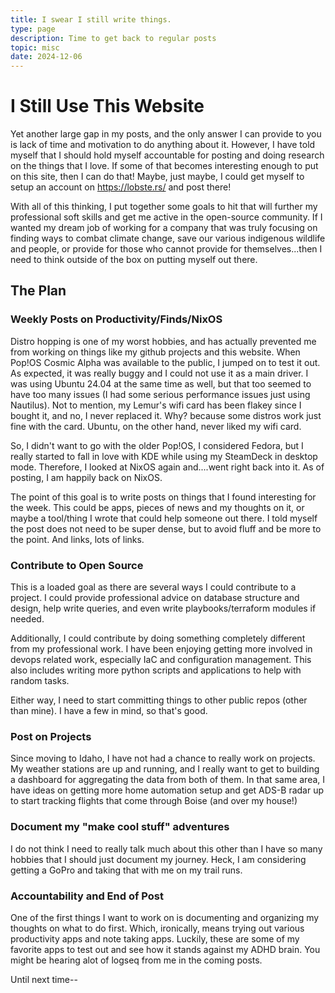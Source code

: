 ```yaml
---
title: I swear I still write things.
type: page
description: Time to get back to regular posts
topic: misc
date: 2024-12-06
---
```


# I Still Use This Website

Yet another large gap in my posts, and the only answer I can provide to you is lack of time and motivation to do anything about it. However, I have told myself that I should hold myself accountable for posting and doing research on the things that I love. If some of that becomes interesting enough to put on this site, then I can do that! Maybe, just maybe, I could get myself to setup an account on https://lobste.rs/ and post there! 

With all of this thinking, I put together some goals to hit that will further my professional soft skills and get me active in the open-source community. If I wanted my dream job of working for a company that was truly focusing on finding ways to combat climate change, save our various indigenous wildlife and people, or provide for those who cannot provide for themselves...then I need to think outside of the box on putting myself out there. 

## The Plan

### Weekly Posts on Productivity/Finds/NixOS

Distro hopping is one of my worst hobbies, and has actually prevented me from working on things like my github projects and this website. When Pop!OS Cosmic Alpha was available to the public, I jumped on to test it out. As expected, it was really buggy and I could not use it as a main driver. I was using Ubuntu 24.04 at the same time as well, but that too seemed to have too many issues (I had some serious performance issues just using Nautilus). Not to mention, my Lemur's wifi card has been flakey since I bought it, and no, I never replaced it. Why? because some distros work just fine with the card. Ubuntu, on the other hand, never liked my wifi card.

So, I didn't want to go with the older Pop!OS, I considered Fedora, but I really started to fall in love with KDE while using my SteamDeck in desktop mode. Therefore, I looked at NixOS again and....went right back into it. As of posting, I am happily back on NixOS. 

The point of this goal is to write posts on things that I found interesting for the week. This could be apps, pieces of news and my thoughts on it, or maybe a tool/thing I wrote that could help someone out there. I told myself the post does not need to be super dense, but to avoid fluff and be more to the point. And links, lots of links. 

### Contribute to Open Source

This is a loaded goal as there are several ways I could contribute to a project. I could provide professional advice on database structure and design, help write queries, and even write playbooks/terraform modules if needed. 

Additionally, I could contribute by doing something completely different from my professional work. I have been enjoying getting more involved in devops related work, especially IaC and configuration management. This also includes writing more python scripts and applications to help with random tasks. 

Either way, I need to start committing things to other public repos (other than mine). I have a few in mind, so that's good.

### Post on Projects

Since moving to Idaho, I have not had a chance to really work on projects. My weather stations are up and running, and I really want to get to building a dashboard for aggregating the data from both of them. In that same area, I have ideas on getting more home automation setup and get ADS-B radar up to start tracking flights that come through Boise (and over my house!)

### Document my "make cool stuff" adventures

I do not think I need to really talk much about this other than I have so many hobbies that I should just document my journey. Heck, I am considering getting a GoPro and taking that with me on my trail runs. 


### Accountability and End of Post

One of the first things I want to work on is documenting and organizing my thoughts on what to do first. Which, ironically, means trying out various productivity apps and note taking apps. Luckily, these are some of my favorite apps to test out and see how it stands against my ADHD brain. You might be hearing alot of logseq from me in the coming posts. 

Until next time--